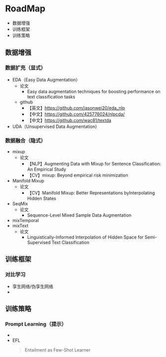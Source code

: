 RoadMap
===

- 数据增强
- 训练框架
- 训练策略

## 数据增强

### 数据扩充（显式）
- EDA（Easy Data Augmentation）
    - 论文
        - Easy data augmentation techniques for boosting performance on text classification tasks
    - github
        - 【英文】https://github.com/jasonwei20/eda_nlp
        - 【中文】https://github.com/425776024/nlpcda/
        - 【中文】https://github.com/wac81/textda
- UDA（Unsupervised Data Augmentation）

### 数据融合（隐式）
- mixup
    - 论文
        - 【NLP】Augmenting Data with Mixup for Sentence Classification: An Empirical Study
        - 【CV】mixup: Beyond empirical risk minimization
- Manifold Mixup 
    - 论文
        - 【CV】Manifold Mixup: Better Representations byInterpolating Hidden States
- SeqMix
    - 论文
        - Sequence-Level Mixed Sample Data Augmentation
- mixTemporal
- mixText
    - 论文
        - Linguistically-Informed Interpolation of Hidden Space for Semi-Supervised Text Classification

## 训练框架

### 对比学习
- 孪生网络/伪孪生网络
- 

<!-- 
- 应用于 embedding 层的策略
    - 对抗攻击（Adversarial Attack，有监督场景）
    - 打乱词序（Token Shuffling，针对 Transformer 结构）
    - 裁剪（Cutoff）
    - Dropout 
-->

<!-- 
- 元学习
    - 孪生网络
        - 伪孪生网络
    - 原型网络
        - 半原型网络
        - 高斯原型网络
    - 关系网络
    - 匹配网络
    - 神经图灵机（NTM）
        - 记忆增强网络（MANN）
    - 模型无关元学习（MAML）
        - 对抗元学习（ADML, ADversarial Meta Learning）
        - CAML（Context Adaptation for Meta Learning, 上下文适应元学习）

- 主动学习(Activate Learning)

 -->

## 训练策略

### Prompt Learning（提示）

- 
- EFL
    > Entailment as Few-Shot Learner
